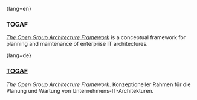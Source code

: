 {lang=en}
### TOGAF

[_The Open Group Architecture Framework_](http://www.opengroup.org/subjectareas/enterprise/togaf) is a conceptual framework for planning and maintenance of enterprise IT architectures.

{lang=de}
### [TOGAF](http://www.opengroup.org/subjectareas/enterprise/togaf)

*The Open Group Architecture Framework*. Konzeptioneller Rahmen für
die Planung und Wartung von Unternehmens-IT-Architekturen.

